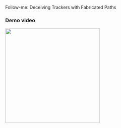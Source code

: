 Follow-me: Deceiving Trackers with Fabricated Paths


### Demo video
<img src="https://github.com/loushengtao/Follow-me/tree/main/demo/demo.gif" width='300'/>

